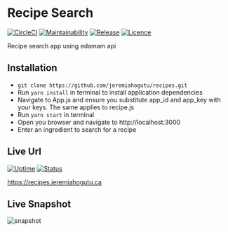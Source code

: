 # Recipe Search

[![CircleCI](https://img.shields.io/circleci/build/github/jeremiahogutu/circle-ci-react.svg)](https://circleci.com/gh/jeremiahogutu/recipes) [![Maintainability](https://api.codeclimate.com/v1/badges/4d0d4647154e258ff8c8/maintainability)](https://codeclimate.com/github/jeremiahogutu/recipes/maintainability)  [![Release](https://img.shields.io/github/v/release/jeremiahogutu/recipes)](https://github.com/jeremiahogutu/recipes/releases) [![Licence](https://img.shields.io/npm/l/react)](https://opensource.org/licenses/MIT)

Recipe search app using edamam api

## Installation
* `git clone https://github.com/jeremiahogutu/recipes.git`
* Run `yarn install` in terminal to install application dependencies
* Navigate to App.js and ensure you substitute app_id and app_key with your keys. The same applies to recipe.js
* Run `yarn start` in terminal
* Open you browser and navigate to http://localhost:3000
* Enter an ingredient to search for a recipe

## Live Url
[![Uptime](https://img.shields.io/uptimerobot/ratio/m783422746-8e59830b6f923dd2a67550f1)](https://stats.uptimerobot.com/OEL7kiprVJ) [![Status](https://img.shields.io/uptimerobot/status/m783422746-8e59830b6f923dd2a67550f1)](https://stats.uptimerobot.com/OEL7kiprVJ)

https://recipes.jeremiahogutu.ca

## Live Snapshot
![snapshot](https://portfolio-jeremiah.s3.ca-central-1.amazonaws.com/recipes_snapshot.png)

